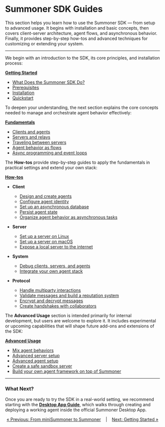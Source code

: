 # Summoner SDK Guides

This section helps you learn how to use the Summoner SDK — from setup to advanced usage. It begins with installation and basic concepts, then covers client-server architecture, agent flows, and asynchronous behavior. Finally, it provides step-by-step how-tos and advanced techniques for customizing or extending your system.

---

We begin with an introduction to the SDK, its core principles, and installation process:

[**Getting Started**](getting_started/index.md)

* [What Does the Summoner SDK Do?](getting_started/what_is.md)
* [Prerequisites](getting_started/prerequisites.md)
* [Installation](getting_started/installation.md)
* [Quickstart](getting_started/quickstart/index.md)

To deepen your understanding, the next section explains the core concepts needed to manage and orchestrate agent behavior effectively:

[**Fundamentals**](fundamentals/index.md)

* [Clients and agents](fundamentals/client_agent.md)
* [Servers and relays](fundamentals/server_relay.md)
* [Traveling between servers](fundamentals/traveling.md)
* [Agent behavior as flows](fundamentals/flow.md)
* [Async programming and event loops](fundamentals/async.md)

The **How-tos** provide step-by-step guides to apply the fundamentals in practical settings and extend your own stack:

[**How-tos**](howtos/index.md)

* **Client**

  * [Design and create agents](howtos/client/design_create.md)
  * [Configure agent identity](howtos/client/id.md)
  * [Set up an asynchronous database](howtos/client/async_db.md)
  * [Persist agent state](howtos/client/state_persist.md)
  * [Organize agent behavior as asynchronous tasks](howtos/client/async_task.md)

* **Server**

  * [Set up a server on Linux](howtos/server/setup_linux.md)
  * [Set up a server on macOS](howtos/server/setup_macos.md)
  * [Expose a local server to the internet](howtos/server/to_internet.md)

* **System**

  * [Debug clients, servers, and agents](howtos/system/debug.md)
  * [Integrate your own agent stack](howtos/system/integrate.md)

* **Protocol**

  * [Handle multiparty interactions](howtos/proto/multiparty.md)
  * [Validate messages and build a reputation system](howtos/proto/validation.md)
  * [Encrypt and decrypt messages](howtos/proto/encrypt_decrypt.md)
  * [Create handshakes with collaborators](howtos/proto/handshakes.md)

The **Advanced Usage** section is intended primarily for internal development, but users are welcome to explore it. It includes experimental or upcoming capabilities that will shape future add-ons and extensions of the SDK:

[**Advanced Usage**](advanced_usage/index.md)

* [Mix agent behaviors](advanced_usage/merge.md)
* [Advanced server setup](advanced_usage/server_setup.md)
* [Advanced agent setup](advanced_usage/agent_setup.md)
* [Create a safe sandbox server](advanced_usage/sandbox.md)
* [Build your own agent framework on top of Summoner](advanced_usage/agent_framework.md)

---

### What Next?

Once you are ready to try the SDK in a real-world setting, we recommend starting with the [**Desktop App Guide**](guide_app/index.md), which walks through creating and deploying a working agent inside the official Summoner Desktop App.

<p align="center">
  <a href="../introduction/minisdk/conclusion.md">&laquo; Previous: From miniSummoner to Summoner</a>
  &nbsp;&nbsp;&nbsp;|&nbsp;&nbsp;&nbsp;
  <a href="getting_started/index.md">Next: Getting Started &raquo;</a>
</p>
